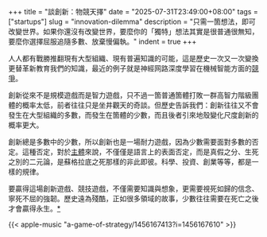 +++
title = "談創新：物競天擇"
date = "2025-07-31T23:49:00+08:00"
tags = ["startups"]
slug = "innovation-dilemma"
description = "只需一箇想法，即可改變世界。如果你還沒有改變世界，要麼你的「獨特」想法其實是很普通很無知，要麼你選擇屈服追隨多數、放棄慢偏執。"
indent = true
+++

人人都有戰勝推翻現有大型組織、現有普遍知識的可能，這是歷史一次又一次變換更替革新教育我們的知識，最近的例子就是神經网路深度學習在機械智能方面的[競爭](https://reuixiy.notion.site/1e6c9131ed4f801d8c98fc6e90c41a87)。

創新從來不是規模遊戲而是智力遊戲，只不過一箇普通箇體打敗一群高智力階級團體的概率太低，前者往往只是坐井觀天的奇談。但歷史告訴我們：創新往往又不會發生在大型組織的多數，而發生在箇體的少數，而且後者引來地殼變化尺度創新的概率更大。

創新總是多數中的少數，所以創新也是一場耐力遊戲，因為少數需要面對多數的否定。這種否定，對於[主體](https://reuixiy.notion.site/21dc9131ed4f8090a893c569bd5aac3b)來說，不僅僅是語言上的表面否定，而是真假之分、生死之別的二元論，是蘇格拉底之死那樣的非此即彼。科學、投資、創業等等，都是一樣的規律。

要贏得這場創新遊戲、競技遊戲，不僅需要知識與想象，更需要視死如歸的信念、寧死不屈的強韌。歷史遠為殘酷，正如很多領域的故事，少數往往需要在死亡之後才會贏得永生。[*](https://reuixiy.notion.site/241c9131ed4f8010a0b9e62faa7f8640)

{{< apple-music "a-game-of-strategy/1456167413?i=1456167610" >}}